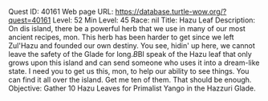 Quest ID: 40161
Web page URL: https://database.turtle-wow.org/?quest=40161
Level: 52
Min Level: 45
Race: nil
Title: Hazu Leaf
Description: On dis island, there be a powerful herb that we use in many of our most ancient recipes, mon. This herb has been harder to get since we left Zul'Hazu and founded our own destiny. You see, hidin' up here, we cannot leave the safety of the Glade for long.$B$BI speak of the Hazu leaf that only grows upon this island and can send someone who uses it into a dream-like state. I need you to get us this, mon, to help our ability to see things. You can find it all over the island. Get me ten of them. That should be enough.
Objective: Gather 10 Hazu Leaves for Primalist Yango in the Hazzuri Glade.
